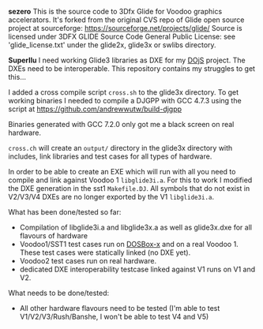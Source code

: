 **sezero**
This is the source code to 3Dfx Glide for Voodoo graphics accelerators.
It's forked from the original CVS repo of Glide open source project at
sourceforge:  https://sourceforge.net/projects/glide/
Source is licensed under 3DFX GLIDE Source Code General Public License:
see 'glide_license.txt' under the glide2x, glide3x or swlibs directory.

**SuperIlu**
I need working Glide3 libraries as DXE for my [DOjS](https://github.com/SuperIlu/DOjS) project. The DXEs need to be interoperable. This repository contains my struggles to get this...

I added a cross compile script ``cross.sh`` to the glide3x directory.
To get working binaries I needed to compile a DJGPP with GCC 4.7.3
using the script at https://github.com/andrewwutw/build-djgpp

Binaries generated with GCC 7.2.0 only got me a black screen on real hardware.

``cross.ch`` will create an ``output/`` directory in the glide3x directory with includes, link libraries and test cases for all types of hardware.

In order to be able to create an EXE which will run with all you need to compile and link against Voodoo 1 ``libglide3i.a``.
For this to work I modified the DXE generation in the sst1 ``Makefile.DJ``. All symbols that do not exist in V2/V3/V4 DXEs are no longer exported by the V1 ``libglide3i.a``.

What has been done/tested so far:
* Compilation of libglide3i.a and libglide3x.a as well as glide3x.dxe for all flavours of hardware
* Voodoo1/SST1 test cases run on [DOSBox-x](https://github.com/joncampbell123/dosbox-x) and on a real Voodoo 1. These test cases were statically linked (no DXE yet).
* Voodoo2 test cases run on real hardware.
* dedicated DXE interoperability testcase linked against V1 runs on V1 and V2.

What needs to be done/tested:
* All other hardware flavours need to be tested (I'm able to test V1/V2/V3/Rush/Banshe, I won't be able to test V4 and V5)
